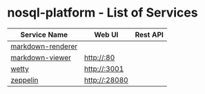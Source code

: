 # nosql-platform - List of Services

| Service Name | Web UI | Rest API |
|-------------- |------|------------
|[markdown-renderer](./documentation/services/markdown-renderer )|
|[markdown-viewer](./documentation/services/markdown-viewer )|<http://:80>
|[wetty](./documentation/services/wetty )|<http://:3001>
|[zeppelin](./documentation/services/zeppelin )|<http://:28080>